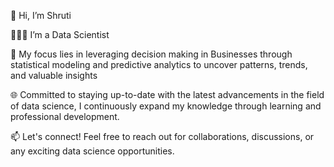 👋 Hi, I’m Shruti

👩🏻‍💻 I’m a Data Scientist 

🔬 My focus lies in leveraging decision making in Businesses through statistical modeling and predictive analytics to uncover patterns, trends, and valuable insights

🌐 Committed to staying up-to-date with the latest advancements in the field of data science, I continuously expand my knowledge through learning and professional development.

📫 Let's connect! Feel free to reach out for collaborations, discussions, or any exciting data science opportunities.



<!---
ShrutiTelang8/ShrutiTelang8 is a ✨ special ✨ repository because its `README.md` (this file) appears on your GitHub profile.
You can click the Preview link to take a look at your changes.
--->
